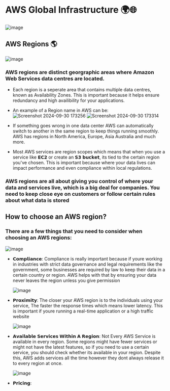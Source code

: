 # AWS Global Infrastructure 🌍🌐

![image](https://github.com/user-attachments/assets/9cdcf3fb-2570-42f2-b3fe-ff450e5ecf70)

## AWS Regions 🌎

![image](https://github.com/user-attachments/assets/cd4e77bb-00a5-4612-b8ce-8868d92dae0a)

### AWS regions are distinct georgraphic areas where Amazon Web Services data centres are located.

- Each region is a seperate area that contains multiple data centres, known as Availability Zones. This is important because it helps ensure redundancy and high availibility for your applications.

- An example of a Region name in AWS can be:
 ![Screenshot 2024-09-30 173256](https://github.com/user-attachments/assets/af66e43f-59ff-411e-9f7f-5940105cf951)
 ![Screenshot 2024-09-30 173314](https://github.com/user-attachments/assets/2b29457d-9637-4fc4-b2bd-89bc7122fb74)

- If something goes wrong in one data center AWS can automatically switch to another in the same region to keep things running smoothly. AWS has regions in North America, Europe, Asia Australia and much more.

- Most AWS services are region scopes which means that when you use a service like 𝗘𝗖𝟮 or create an 𝗦𝟯 𝗯𝘂𝗰𝗸𝗲𝘁, its tied to the certain region you've chosen. This is important because where your data lives can impact performance and even compliance within local regulations.

### AWS regions are all about giving you control of where your data and services live, which is a big deal for companies. You need to keep close eye on customers or follow certain rules about what data is stored 

## How to choose an AWS region? 

### There are a few things that you need to consider when choosing an AWS regions:

![image](https://github.com/user-attachments/assets/345bafc2-e36e-4260-a4c5-fd4ddee5a8e7)

- 𝗖𝗼𝗺𝗽𝗹𝗶𝗮𝗻𝗰𝗲: Compliance is really important because if youre working in industries with strict data governance and legal requirements like the government, some businesses are required by law to keep their data in a certain country or region. AWS helps with that by ensuring your data never leaves the region unless you give permission

  ![image](https://github.com/user-attachments/assets/b6c07597-9bb2-482a-b3dd-c584dd37e40c)

- 𝗣𝗿𝗼𝘅𝗶𝗺𝗶𝘁𝘆: The closer your AWS region is to the individuals using your service, The faster the response times which means lower latency. This is important if youre running a real-time application or a high traffic website

  ![image](https://github.com/user-attachments/assets/76049d2d-b08f-42db-9224-570ba0d2e080)

- 𝗔𝘃𝗮𝗶𝗹𝗮𝗯𝗹𝗲 𝗦𝗲𝗿𝘃𝗶𝗰𝗲𝘀 𝗪𝗶𝘁𝗵𝗶𝗻 𝗔 𝗥𝗲𝗴𝗶𝗼𝗻: Not Every AWS Service is available in every region. Some regions might have fewer services or might not have the latest features, so if you need to use a certain service, you should check whether its available in your region. Despite this, AWS adds services all the time however they dont always release it to every region at once.

  ![image](https://github.com/user-attachments/assets/446aea63-6641-4756-8036-51de4b7dae9b)


- 𝗣𝗿𝗶𝗰𝗶𝗻𝗴: 
